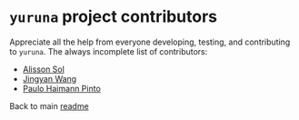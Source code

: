 # `yuruna` project contributors

Appreciate all the help from everyone developing, testing, and contributing to `yuruna`. The always incomplete list of contributors:

- [Alisson Sol](https://github.com/alissonsol)
- [Jingyan Wang](https://github.com/jingyanwangms)
- [Paulo Haimann Pinto](https://github.com/PSergioHP)

Back to main [readme](../README.md)
